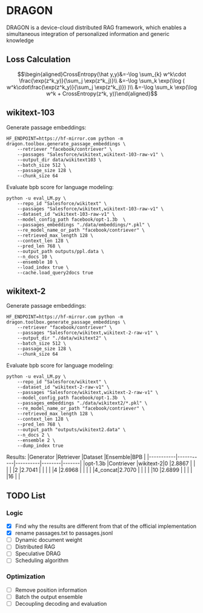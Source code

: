 # DRAGON
DRAGON is a device-cloud distributed RAG framework, which enables a simultaneous integration of personalized information and generic knowledge

## Loss Calculation
$$\begin{aligned}CrossEntropy(\hat y,y)&=-\log \sum_{k} w^k\cdot \frac{\exp(z^k_y)}{\sum_j \exp(z^k_j)}\\
&=-\log \sum_k \exp(\log ( w^k\cdot\frac{\exp(z^k_y)}{\sum_j \exp(z^k_j)}) )\\
&=-\log \sum_k \exp(\log w^k + CrossEntropy(z^k, y))\end{aligned}$$

## wikitext-103
Generate passage embeddings:
```shell
HF_ENDPOINT=https://hf-mirror.com python -m dragon.toolbox.generate_passage_embeddings \
    --retriever "facebook/contriever" \
    --passages "Salesforce/wikitext,wikitext-103-raw-v1" \
    --output_dir data/wikitext103 \
    --batch_size 512 \
    --passage_size 128 \
    --chunk_size 64
```
Evaluate bpb score for language modeling:
```shell
python -u eval_LM.py \
    --repo_id "Salesforce/wikitext" \
    --passages "Salesforce/wikitext,wikitext-103-raw-v1" \
    --dataset_id "wikitext-103-raw-v1" \
    --model_config_path facebook/opt-1.3b  \
    --passages_embeddings "./data/embeddings/*.pkl" \
    --re_model_name_or_path "facebook/contriever" \
    --retrieved_max_length 128 \
    --context_len 128 \
    --pred_len 768 \
    --output_path outputs/ppl.data \
    --n_docs 10 \
    --ensemble 10 \
    --load_index true \
    --cache.load_query2docs true
```

## wikitext-2
Generate passage embeddings:
```shell
HF_ENDPOINT=https://hf-mirror.com python -m dragon.toolbox.generate_passage_embeddings \
    --retriever "facebook/contriever" \
    --passages "Salesforce/wikitext,wikitext-2-raw-v1" \
    --output_dir "./data/wikitext2" \
    --batch_size 512 \
    --passage_size 128 \
    --chunk_size 64
```
Evaluate bpb score for language modeling:
```shell
python -u eval_LM.py \
    --repo_id "Salesforce/wikitext" \
    --dataset_id "wikitext-2-raw-v1" \
    --passages "Salesforce/wikitext,wikitext-2-raw-v1" \
    --model_config_path facebook/opt-1.3b  \
    --passages_embeddings "./data/wikitext2/*.pkl" \
    --re_model_name_or_path "facebook/contriever" \
    --retrieved_max_length 128 \
    --context_len 128 \
    --pred_len 768 \
    --output_path "outputs/wikitext2.data" \
    --n_docs 2 \
    --ensemble 2 \
    --dump_index true
```
Results:
|Generator  |Retriever  |Dataset   |Ensemble|BPB    |
|-----------|-----------|----------|--------|-------|
|opt-1.3b   |Contriever |wikitext-2|0       |2.8867 |
|           |           |          |2       |2.7041 |
|           |           |          |4       |2.6968 |
|           |           |          |4_concat|2.7070 |
|           |           |          |10      |2.6899 |
|           |           |          |16      |       |

## TODO List
### Logic
- [x] Find why the results are different from that of the official implementation
- [x] rename passages.txt to passages.jsonl
- [ ] Dynamic document weight
- [ ] Distributed RAG
- [ ] Speculative DRAG
- [ ] Scheduling algorithm

### Optimization
- [ ] Remove position information
- [ ] Batch the output ensemble
- [ ] Decoupling decoding and evaluation
